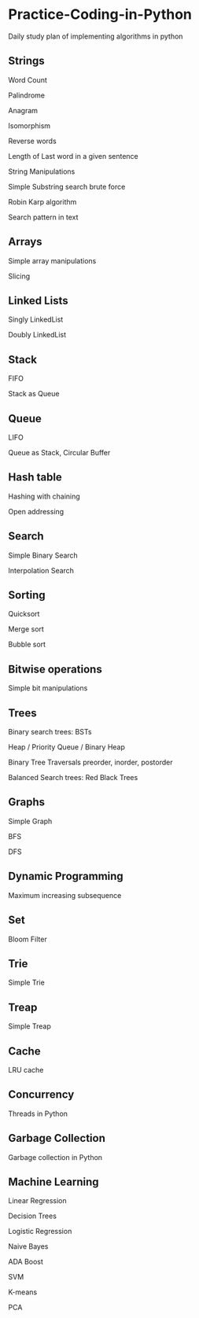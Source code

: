 # Practice-Coding-in-Python
Daily study plan of implementing algorithms in python

## Strings

Word Count

Palindrome

Anagram

Isomorphism

Reverse words

Length of Last word in a given sentence

String Manipulations

Simple Substring search brute force

Robin Karp algorithm

Search pattern in text

## Arrays

Simple array manipulations

Slicing

## Linked Lists

Singly LinkedList

Doubly LinkedList

## Stack

FIFO

Stack as Queue

## Queue

LIFO

Queue as Stack, Circular Buffer

## Hash table

Hashing with chaining

Open addressing 

## Search

Simple Binary Search

Interpolation Search

## Sorting

Quicksort

Merge sort

Bubble sort

## Bitwise operations

Simple bit manipulations

## Trees

Binary search trees: BSTs

Heap / Priority Queue / Binary Heap

Binary Tree Traversals preorder, inorder, postorder

Balanced Search trees: Red Black Trees

## Graphs

Simple Graph

BFS

DFS

## Dynamic Programming

Maximum increasing subsequence

## Set

Bloom Filter

## Trie

Simple Trie

## Treap

Simple Treap

## Cache

LRU cache

## Concurrency

Threads in Python

## Garbage Collection

Garbage collection in Python

## Machine Learning

Linear Regression

Decision Trees

Logistic Regression

Naive Bayes

ADA Boost

SVM

K-means

PCA



